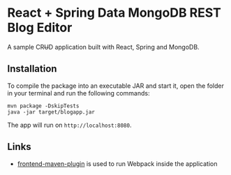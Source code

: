 # React + Spring Data MongoDB REST Blog Editor

A sample CR~~U~~D application built with React, Spring and MongoDB.

## Installation

To compile the package into an executable JAR and start it, open the folder in your terminal and run the following commands:

```
mvn package -DskipTests
java -jar target/blogapp.jar
```

The app will run on `http://localhost:8080`.

## Links

- [frontend-maven-plugin](https://github.com/eirslett/frontend-maven-plugin) is used to run Webpack inside the application

